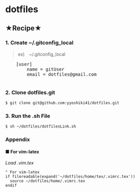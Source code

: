 dotfiles
========

## ★Recipe★

### 1. Create ~/.gitconfig_local

> ex)　~/.gitconfig_local
  <pre>
    [user]
        name = gitUser
        email = dotfiles@gmail.com
  </pre>

### 2. Clone dotfiles.git

```bash
$ git clone git@github.com:yyoshiki41/dotfiles.git
```

### 3. Run the .sh File

```bash
$ sh ~/dotfiles/dotfilesLink.sh
```


### Appendix

#### ■ For vim-latex
*Load .vim.tex*
```
" For vim-latex
if filereadable(expand('~/dotfiles/home/tex/.vimrc.tex'))
  source ~/dotfiles/home/.vimrc.tex
endif
```
